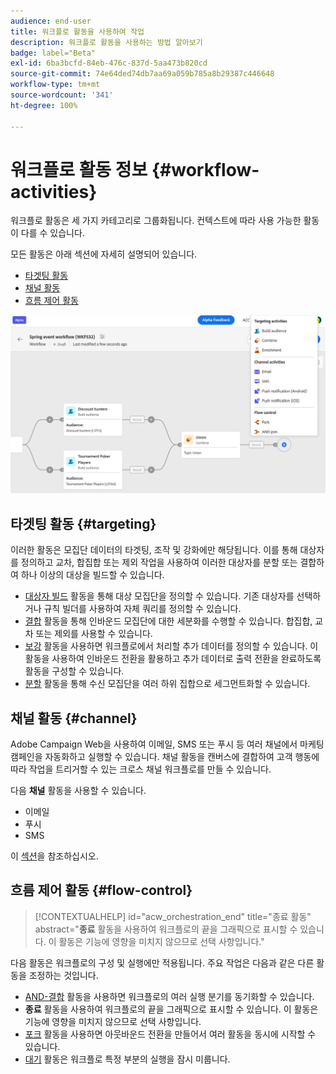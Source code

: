 ```yaml
---
audience: end-user
title: 워크플로 활동을 사용하여 작업
description: 워크플로 활동을 사용하는 방법 알아보기
badge: label="Beta"
exl-id: 6ba3bcfd-84eb-476c-837d-5aa473b820cd
source-git-commit: 74e64ded74db7aa69a059b785a8b29387c446648
workflow-type: tm+mt
source-wordcount: '341'
ht-degree: 100%

---
```



# 워크플로 활동 정보 {#workflow-activities}

워크플로 활동은 세 가지 카테고리로 그룹화됩니다. 컨텍스트에 따라 사용 가능한 활동이 다를 수 있습니다.

모든 활동은 아래 섹션에 자세히 설명되어 있습니다.

* [타겟팅 활동](#targeting)
* [채널 활동](#channel)
* [흐름 제어 활동](#flow-control)

![](../assets/workflow-activities.png)

## 타겟팅 활동 {#targeting}

이러한 활동은 모집단 데이터의 타겟팅, 조작 및 강화에만 해당됩니다. 이를 통해 대상자를 정의하고 교차, 합집합 또는 제외 작업을 사용하여 이러한 대상자를 분할 또는 결합하여 하나 이상의 대상을 빌드할 수 있습니다.

* [대상자 빌드](build-audience.md) 활동을 통해 대상 모집단을 정의할 수 있습니다. 기존 대상자를 선택하거나 규칙 빌더를 사용하여 자체 쿼리를 정의할 수 있습니다.
* [결합](combine.md) 활동을 통해 인바운드 모집단에 대한 세분화를 수행할 수 있습니다. 합집합, 교차 또는 제외를 사용할 수 있습니다.
* [보강](enrichment.md) 활동을 사용하면 워크플로에서 처리할 추가 데이터를 정의할 수 있습니다. 이 활동을 사용하여 인바운드 전환을 활용하고 추가 데이터로 출력 전환을 완료하도록 활동을 구성할 수 있습니다.
* [분할](split.md) 활동을 통해 수신 모집단을 여러 하위 집합으로 세그먼트화할 수 있습니다.

## 채널 활동 {#channel}

Adobe Campaign Web을 사용하여 이메일, SMS 또는 푸시 등 여러 채널에서 마케팅 캠페인을 자동화하고 실행할 수 있습니다. 채널 활동을 캔버스에 결합하여 고객 행동에 따라 작업을 트리거할 수 있는 크로스 채널 워크플로를 만들 수 있습니다.

다음 **채널** 활동을 사용할 수 있습니다.

* 이메일
* 푸시
* SMS

이 [섹션](channels.md)을 참조하십시오.

## 흐름 제어 활동 {#flow-control}


>[!CONTEXTUALHELP]
>id="acw_orchestration_end"
>title="종료 활동"
>abstract="**종료** 활동을 사용하여 워크플로의 끝을 그래픽으로 표시할 수 있습니다. 이 활동은 기능에 영향을 미치지 않으므로 선택 사항입니다."

다음 활동은 워크플로의 구성 및 실행에만 적용됩니다. 주요 작업은 다음과 같은 다른 활동을 조정하는 것입니다.

* [AND-결합](and-join.md) 활동을 사용하면 워크플로의 여러 실행 분기를 동기화할 수 있습니다.
* **종료** 활동을 사용하여 워크플로의 끝을 그래픽으로 표시할 수 있습니다. 이 활동은 기능에 영향을 미치지 않으므로 선택 사항입니다.
* [포크](fork.md) 활동을 사용하면 아웃바운드 전환을 만들어서 여러 활동을 동시에 시작할 수 있습니다.
* [대기](wait.md) 활동은 워크플로 특정 부분의 실행을 잠시 미룹니다.

<!--
## Data management activities {#data-management}

overview: what they're used for
which use case you can perform with them

list available activites + short description + ref to section
-->

